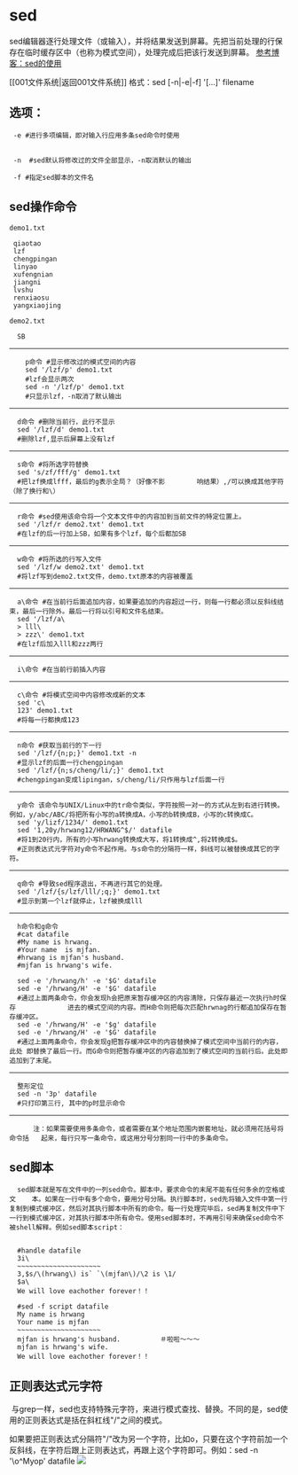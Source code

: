 # sed
sed编辑器逐行处理文件（或输入），并将结果发送到屏幕。先把当前处理的行保存在临时缓存区中（也称为模式空间），处理完成后把该行发送到屏幕。
[参考博客：sed的使用](https://www.cnblogs.com/edwardlost/archive/2010/09/17/1829145.html) 

[[001文件系统|返回001文件系统]]
   格式：sed [-n|-e|-f] '[...]' filename
   ## 选项：
   ```shell
    -e #进行多项编辑，即对输入行应用多条sed命令时使用
   ```
   ```shell
    
    -n  #sed默认将修改过的文件全部显示，-n取消默认的输出
   ```
   ```shell
    -f #指定sed脚本的文件名
   ```
## sed操作命令
	demo1.txt
   ```shell
	qiaotao
	lzf
	chengpingan
	linyao
	xufengnian
	jiangni
	lvshu
	renxiaosu
	yangxiaojing

   ```
	
	demo2.txt
  ```shell
	SB
  ```
___
```shell
	p命令	#显示修改过的模式空间的内容
	sed '/lzf/p' demo1.txt
	#lzf会显示两次
	sed -n '/lzf/p' demo1.txt
	#只显示lzf，-n取消了默认输出
  ```
___
  ```shell
	d命令 #删除当前行，此行不显示
	sed '/lzf/d' demo1.txt
	#删除lzf,显示后屏幕上没有lzf
  ```
___
  ```shell
	s命令 #将所选字符替换
	sed 's/zf/fff/g' demo1.txt
	#把lzf换成lfff，最后的g表示全局？（好像不影		  响结果）,/可以换成其他字符（除了换行和\）
  ```
___
  ```shell
	r命令	#sed使用该命令将一个文本文件中的内容加到当前文件的特定位置上。
	sed '/lzf/r demo2.txt' demo1.txt
	#在lzf的后一行加上SB，如果有多个lzf，每个后都加SB
  ```
___
  ```shell
	w命令 #将所选的行写入文件
	sed '/lzf/w demo2.txt' demo1.txt
	#将lzf写到demo2.txt文件，demo.txt原本的内容被覆盖
  ```
___
  ```shell
	a\命令 #在当前行后面追加内容，如果要追加的内容超过一行，则每一行都必须以反斜线结束，最后一行除外。最后一行将以引号和文件名结束。
	sed '/lzf/a\
	> lll\
	> zzz\' demo1.txt
	#在lzf后加入lll和zzz两行
  ```
___
  ```shell
	i\命令 #在当前行前插入内容
  ```
___
  ```shell
	c\命令 #将模式空间中内容修改成新的文本
	sed 'c\     
	123' demo1.txt
	#将每一行都换成123
  ```
___
  ```shell
	n命令 #获取当前行的下一行
	sed '/lzf/{n;p;}' demo1.txt -n
	#显示lzf的后面一行chengpingan
	sed '/lzf/{n;s/cheng/li/;}' demo1.txt
	#chengpingan变成lipingan，s/cheng/li/只作用与lzf后面一行
  ```
___
  ```shell
	y命令 该命令与UNIX/Linux中的tr命令类似，字符按照一对一的方式从左到右进行转换。例如，y/abc/ABC/将把所有小写的a转换成A，小写的b转换成B，小写的c转换成C。
	sed 'y/lizf/1234/' demo1.txt
	sed '1,20y/hrwang12/HRWANG^$/' datafile  
	#将1到20行内，所有的小写hrwang转换成大写，将1转换成^,将2转换成$。
	#正则表达式元字符对y命令不起作用。与s命令的分隔符一样，斜线可以被替换成其它的字符。
  ```
___
  ```shell
	q命令 #导致sed程序退出，不再进行其它的处理。
	sed '/lzf/{s/lzf/lll/;q;}' demo1.txt
	#显示到第一个lzf就停止，lzf被换成lll
  ```
___
  ```shell
	h命令和g命令
	#cat datafile
	#My name is hrwang.
	#Your name 	is mjfan.
	#hrwang is mjfan's husband.
	#mjfan is hrwang's wife.
	
	sed -e '/hrwang/h' -e '$G' datafile
	sed -e '/hrwang/H' -e '$G' datafile
	#通过上面两条命令，你会发现h会把原来暂存缓冲区的内容清除，只保存最近一次执行h时保存				进去的模式空间的内容。而H命令则把每次匹配hrwnag的行都追加保存在暂存缓冲区。  
	sed -e '/hrwang/H' -e '$g' datafile
	sed -e '/hrwang/H' -e '$G' datafile
	#通过上面两条命令，你会发现g把暂存缓冲区中的内容替换掉了模式空间中当前行的内容，此处	即替换了最后一行。而G命令则把暂存缓冲区的内容追加到了模式空间的当前行后。此处即追加到了末尾。
  ```
___
  ```shell
	整形定位
	sed -n '3p' datafile  
	#只打印第三行, 其中的p时显示命令
  ```
___
  ```
		注：如果需要使用多条命令，或者需要在某个地址范围内嵌套地址，就必须用花括号将命令括	起来，每行只写一条命令，或这用分号分割同一行中的多条命令。
  ```

## sed脚本
  ```
  	sed脚本就是写在文件中的一列sed命令。脚本中，要求命令的末尾不能有任何多余的空格或文	本。如果在一行中有多个命令，要用分号分隔。执行脚本时，sed先将输入文件中第一行复制到模式缓冲区，然后对其执行脚本中所有的命令。每一行处理完毕后，sed再复制文件中下一行到模式缓冲区，对其执行脚本中所有命令。使用sed脚本时，不再用引号来确保sed命令不被shell解释。例如sed脚本script：
  ```
  ```shell
  
  	#handle datafile  
	3i\  
	~~~~~~~~~~~~~~~~~~~~~  
	3,$s/\(hrwang\) is` `\(mjfan\)/\2 is \1/	
	$a\  
	We will love eachother forever！！
  
  ```
  ```shell
  	#sed -f script datafile  
	My name is hrwang  
	Your name is mjfan  
	~~~~~~~~~~~~~~~~~~~~~  
	mjfan is hrwang's husband.          ＃啦啦～～～  
	mjfan is hrwang's wife.  
	We will love eachother forever！！
  ```

## 正则表达式元字符

 与grep一样，sed也支持特殊元字符，来进行模式查找、替换。不同的是，sed使用的正则表达式是括在斜杠线"/"之间的模式。

如果要把正则表达式分隔符"/"改为另一个字符，比如o，只要在这个字符前加一个反斜线，在字符后跟上正则表达式，再跟上这个字符即可。例如：sed -n '\o^Myop' datafile
![](sed正则写法.png)